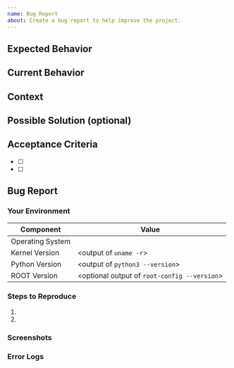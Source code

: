 ```yaml
---
name: Bug Report
about: Create a bug report to help improve the project.
---
```

<!--- Provide a general summary of the issue in the Title above -->
## Expected Behavior
<!--- If you're describing a bug, tell us what should happen -->
<!--- If you're suggesting a change/improvement, tell us how it should work -->

## Current Behavior
<!--- If describing a bug, tell us what happens instead of the expected behavior -->
<!--- If suggesting a change/improvement, explain the difference from current behavior -->

## Context
<!--- How has this issue affected you? What are you trying to accomplish? -->
<!--- Providing context helps us come up with a solution that is most useful in the real world -->

## Possible Solution (optional)
<!--- Not required, but suggest a fix/reason for the bug, -->
<!--- or ideas how to implement the addition or change -->

## Acceptance Criteria
<!-- Tell us what specific criteria you need to meet to consider this fixed. -->
- [ ] 
- [ ] 

## Bug Report
### Your Environment
<!--- Include any relevant details about your environment. -->
| Component        | Value                                        |
|------------------|----------------------------------------------|
| Operating System | <Your OS Here>                               |
| Kernel Version   | <output of `uname -r`>                       |
| Python Version   | <output of `python3 --version`>              |
| ROOT Version     | <optional output of `root-config --version`> |

### Steps to Reproduce
<!--- Provide a link to a live example, or an unambiguous set of steps to -->
<!--- reproduce this bug. Include code to reproduce, if relevant -->
1. 
2.

### Screenshots
<!--- Provide any screenshots of your error here -->

### Error Logs
<!--- Please attach any error logs here. --> 
